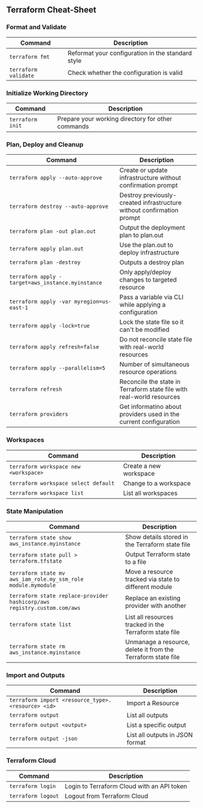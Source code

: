 ## Terraform Cheat-Sheet

### Format and Validate

| Command | Description |
| --- | --- |
| `terraform fmt` | Reformat your configuration in the standard style |
| `terraform validate` | Check whether the configuration is valid |

### Initialize Working Directory

| Command | Description |
| --- | --- |
| `terraform init` | Prepare your working directory for other commands |

### Plan, Deploy and Cleanup

| Command | Description |
| --- | --- |
| `terraform apply --auto-approve` | Create or update infrastructure without confirmation prompt |
| `terraform destroy --auto-approve` | Destroy previously-created infrastructure without confirmation prompt |
| `terraform plan -out plan.out` | Output the deployment plan to plan.out |
| `terraform apply plan.out` | Use the plan.out to deploy infrastructure |
| `terraform plan -destroy` | Outputs a destroy plan |
| `terraform apply -target=aws_instance.myinstance` | Only apply/deploy changes to targeted resource |
| `terraform apply -var myregion=us-east-1` | Pass a variable via CLI while applying a configuration |
| `terraform apply -lock=true` | Lock the state file so it can't be modified |
| `terraform apply refresh=false` | Do not reconcile state file with real-world resources |
| `terraform apply --parallelism=5` | Number of simultaneous resource operations |
| `terraform refresh` | Reconcile the state in Terraform state file with real-world resources |
| `terraform providers` | Get informatino about providers used in the current configuration |

### Workspaces

| Command | Description |
| --- | --- |
| `terraform workspace new <workspace>` | Create a new workspace |
| `terraform workspace select default` | Change to a workspace |
| `terraform workspace list` | List all workspaces |

### State Manipulation

| Command | Description |
| --- | --- |
| `terraform state show aws_instance.myinstance` | Show details stored in the Terraform state file |
| `terraform state pull > terraform.tfstate` | Output Terraform state to a file |
| `terraform state mv aws_iam_role.my_ssm_role module.mymodule` | Move a resource tracked via state to different module |
| `terraform state replace-provider hashicorp/aws registry.custom.com/aws` | Replace an existing provider with another |
| `terraform state list` | List all resources tracked in the Terraform state file |
| `terraform state rm aws_instance.myinstance` | Unmanage a resource, delete it from the Terraform state file |

### Import and Outputs

| Command | Description |
| --- | --- |
| `terraform import <resource_type>.<resource> <id>` | Import a Resource |
| `terraform output` | List all outputs |
| `terraform output <output>` | List a specific output |
| `terraform output -json` | List all outputs in JSON format |

### Terraform Cloud

| Command | Description |
| --- | --- |
| `terraform login` | Login to Terraform Cloud with an API token |
| `terraform logout` | Logout from Terraform Cloud |
